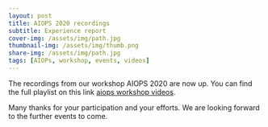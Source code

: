 ```yaml
---
layout: post
title: AIOPS 2020 recordings
subtitle: Experience report
cover-img: /assets/img/path.jpg
thumbnail-img: /assets/img/thumb.png
share-img: /assets/img/path.jpg
tags: [AIOPs, workshop, events, videos]
---
```


The recordings from our workshop AIOPS 2020 are now up. You can find the full playlist on this link [aiops workshop videos](https://www.youtube.com/playlist?list=PL2wkohQ2DA3viu8BCPcUCxtwx6xYy47RW).

Many thanks for your participation and your efforts. We are looking forward to the further events to come.
